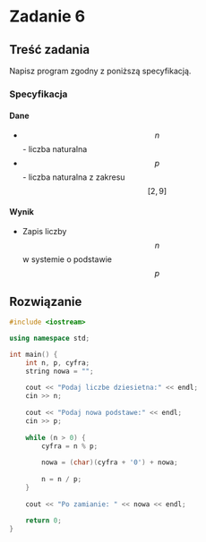 # Zadanie 6

## Treść zadania

Napisz program zgodny z poniższą specyfikacją.

### Specyfikacja

#### Dane

* $$n$$ - liczba naturalna
* $$p$$ - liczba naturalna z zakresu $$[2,9]$$

#### Wynik

* Zapis liczby $$n$$ w systemie o podstawie $$p$$ 

## Rozwiązanie

```cpp
#include <iostream>

using namespace std;

int main() {
    int n, p, cyfra;
    string nowa = "";
    
    cout << "Podaj liczbe dziesietna:" << endl;
    cin >> n;
    
    cout << "Podaj nowa podstawe:" << endl;
    cin >> p;
    
    while (n > 0) {
        cyfra = n % p;
        
        nowa = (char)(cyfra + '0') + nowa;
        
        n = n / p;
    }
    
    cout << "Po zamianie: " << nowa << endl;
    
    return 0;
}
```

